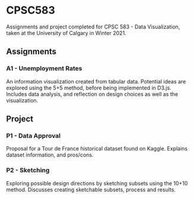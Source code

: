 # CPSC583

Assignments and project completed for CPSC 583 - Data Visualization, taken at the University of Calgary in Winter 2021.

## Assignments

### A1 - Unemployment Rates

An information visualization created from tabular data. Potential ideas are explored using the 5+5 method, before being implemented in D3.js. Includes data analysis, and reflection on design choices as well as the visualization.

## Project

### P1 - Data Approval

Proposal for a Tour de France historical dataset found on Kaggle. Explains dataset information, and pros/cons.

### P2 - Sketching

Exploring possible design directions by sketching subsets using the 10+10 method. Discusses creating sketchable subsets, process and results.
